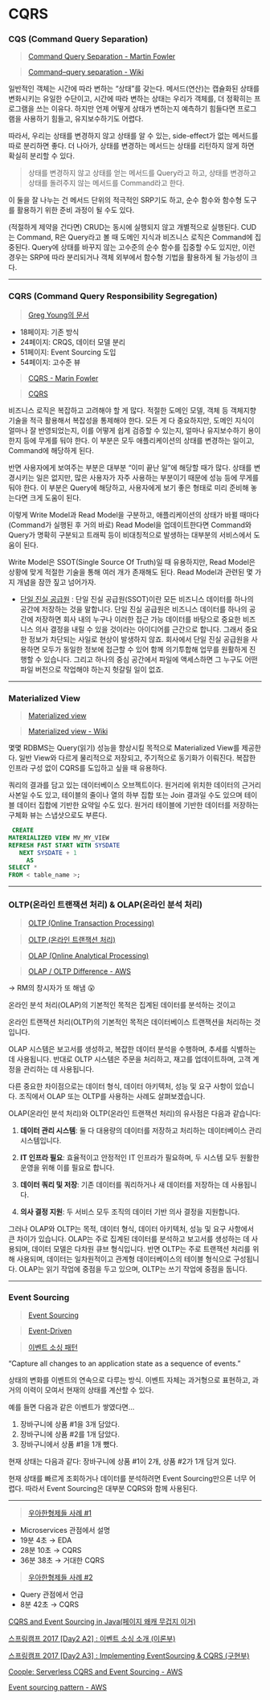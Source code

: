 # CQRS

### CQS (Command Query Separation)

> [Command Query Separation - Martin Fowler](https://martinfowler.com/bliki/CommandQuerySeparation.html)
>

> [Command–query separation - Wiki](https://en.wikipedia.org/wiki/Command–query_separation)
>

일반적인 객체는 시간에 따라 변하는 “상태”를 갖는다. 메서드(연산)는 캡슐화된 상태를 변화시키는 유일한 수단이고, 시간에 따라 변하는 상태는 우리가 객체를, 더 정확히는 프로그램을 쓰는 이유다. 하지만 언제 어떻게
상태가 변하는지 예측하기 힘들다면 프로그램을 사용하기 힘들고, 유지보수하기도 어렵다.

따라서, 우리는 상태를 변경하지 않고 상태를 알 수 있는, side-effect가 없는 메서드를 따로 분리하면 좋다. 더 나아가, 상태를 변경하는 메서드는 상태를 리턴하지 않게 하면 확실히 분리할 수 있다.

> 상태를 변경하지 않고 상태를 얻는 메서드를 Query라고 하고, 상태를 변경하고 상태를 돌려주지 않는 메서드를 Command라고 한다.
>
이 둘을 잘 나누는 건 메서드 단위의 적극적인 SRP기도 하고, 순수 함수와
함수형 도구를 활용하기 위한 준비 과정이 될 수도 있다.

(적절하게 제약을 건다면) CRUD는 동시에 실행되지 않고 개별적으로 실행된다. CUD는 Command, R은 Query라고 볼 때 도메인 지식과 비즈니스 로직은 Command에 집중된다. Query에 상태를 바꾸지
않는 고수준의 순수 함수를 집중할 수도 있지만, 이런 경우는 SRP에 따라 분리되거나 객체 외부에서 함수형 기법을 활용하게 될 가능성이 크다.

---

### CQRS (Command Query Responsibility Segregation)

> [Greg Young의 문서](https://cqrs.files.wordpress.com/2010/11/cqrs_documents.pdf)
>

- 18페이지: 기존 방식
- 24페이지: CRQS, 데이터 모델 분리
- 51페이지: Event Sourcing 도입
- 54페이지: 고수준 뷰

> [CQRS - Marin Fowler](https://martinfowler.com/bliki/CQRS.html)
>

> [CQRS](https://learn.microsoft.com/ko-kr/azure/architecture/patterns/cqrs)
>

비즈니스 로직은 복잡하고 고려해야 할 게 많다. 적절한 도메인 모델, 객체 등 객체지향 기술을 적극 활용해서 복잡성을 통제해야 한다. 모든 게 다 중요하지만, 도메인 지식이 얼마나 잘 반영되었는지, 이를 어떻게 쉽게
검증할 수 있는지, 얼마나 유지보수하기 용이한지 등에 무게를 둬야 한다. 이 부분은 모두 애플리케이션의 상태를 변경하는 일이고, Command에 해당하게 된다.

반면 사용자에게 보여주는 부분은 대부분 “이미 끝난 일”에 해당할 때가 많다. 상태를 변경시키는 일은 없지만, 많은 사용자가 자주 사용하는 부분이기 때문에 성능 등에 무게를 둬야 한다. 이 부분은 Query에
해당하고, 사용자에게 보기 좋은 형태로 미리 준비해 놓는다면 크게 도움이 된다.

이렇게 Write Model과 Read Model을 구분하고, 애플리케이션의 상태가 바뀔 때마다(Command가 실행된 후 거의 바로) Read Model을 업데이트한다면 Command와 Query가 명확히 구분되고
트래픽 등이 비대칭적으로 발생하는 대부분의 서비스에서 도움이 된다.

Write Model은 SSOT(Single Source Of Truth)일 때 유용하지만, Read Model은 상황에 맞게 적절한 기술을 통해 여러 개가 존재해도 된다. Read Model과 관련된 몇 가지
개념을 잠깐 짚고 넘어가자.

- [단일 진실 공급원](https://ko.wikipedia.org/wiki/단일_진실_공급원) : 단일 진실 공급원(SSOT)이란 모든 비즈니스 데이터를 하나의 공간에 저장하는 것을 말합니다. 단일 진실 공급원은
  비즈니스 데이터를 하나의 공간에 저장하면 회사 내의 누구나 이러한 접근 가능 데이터를 바탕으로 중요한 비즈니스 의사 결정을 내릴 수 있을 것이라는 아이디어를 근간으로 합니다. 그래서 중요한 정보가 차단되는 사일로
  현상이 발생하지 않죠. 회사에서 단일 진실 공급원을 사용하면 모두가 동일한 정보에 접근할 수 있어 함께 의기투합해 업무를 원활하게 진행할 수 있습니다. 그리고 하나의 중심 공간에서 파일에 액세스하면 그 누구도
  어떤 파일 버전으로 작업해야 하는지 헛갈릴 일이 없죠.

---

### Materialized View

> [Materialized view](https://learn.microsoft.com/ko-kr/azure/architecture/patterns/materialized-view)
>

> [Materialized view - Wiki](https://ko.wikipedia.org/wiki/구체화_뷰)
>

몇몇 RDBMS는 Query(읽기) 성능을 향상시킬 목적으로 Materialized View를 제공한다. 일반 View와 다르게 물리적으로 저장되고, 주기적으로 동기화가 이뤄진다. 복잡한 인프라 구성 없이 CQRS를
도입하고 싶을 때 유용하다.

쿼리의 결과를 담고 있는 데이터베이스 오브젝트이다. 원거리에 위치한 데이터의 근거리 사본일 수도 있고, 테이블의 줄이나 열의 하부 집합 또는 Join 결과일 수도 있으며 테이블 데이터 집합에 기반한 요약일 수도
있다. 원거리 테이블에 기반한 데이터를 저장하는 구체화 뷰는 스냅샷으로도 부른다.

```sql
 CREATE
MATERIALIZED VIEW MV_MY_VIEW
REFRESH FAST START WITH SYSDATE
   NEXT SYSDATE + 1
     AS
SELECT *
FROM < table_name >;
```

---

### OLTP(온라인 트랜잭션 처리) & OLAP(온라인 분석 처리)

> [OLTP (Online Transaction Processing)](https://www.oracle.com/kr/database/what-is-oltp/)
>

> [OLTP (온라인 트랜잭션 처리)](https://ko.wikipedia.org/wiki/온라인_트랜잭션_처리)
>

> [OLAP (Online Analytical Processing)](https://ko.wikipedia.org/wiki/온라인_분석_처리)
>

> [OLAP / OLTP Difference - AWS](https://aws.amazon.com/ko/compare/the-difference-between-olap-and-oltp/)
>
→ RM의 창시자가 또 해냄 😮

온라인 분석 처리(OLAP)의 기본적인 목적은 집계된 데이터를 분석하는 것이고

온라인 트랜잭션 처리(OLTP)의 기본적인 목적은 데이터베이스 트랜잭션을 처리하는 것입니다.

OLAP 시스템은 보고서를 생성하고, 복잡한 데이터 분석을 수행하며, 추세를 식별하는 데 사용됩니다. 반대로 OLTP 시스템은 주문을 처리하고, 재고를 업데이트하며, 고객 계정을 관리하는 데 사용됩니다.

다른 중요한 차이점으로는 데이터 형식, 데이터 아키텍처, 성능 및 요구 사항이 있습니다. 조직에서 OLAP 또는 OLTP를 사용하는 사례도 살펴보겠습니다.

OLAP(온라인 분석 처리)와 OLTP(온라인 트랜잭션 처리)의 유사점은 다음과 같습니다:

1. **데이터 관리 시스템**: 둘 다 대용량의 데이터를 저장하고 처리하는 데이터베이스 관리 시스템입니다.

2. **IT 인프라 필요**: 효율적이고 안정적인 IT 인프라가 필요하며, 두 시스템 모두 원활한 운영을 위해 이를 필요로 합니다.

3. **데이터 쿼리 및 저장**: 기존 데이터를 쿼리하거나 새 데이터를 저장하는 데 사용됩니다.

4. **의사 결정 지원**: 두 서비스 모두 조직의 데이터 기반 의사 결정을 지원합니다.

그러나 OLAP와 OLTP는 목적, 데이터 형식, 데이터 아키텍처, 성능 및 요구 사항에서 큰 차이가 있습니다. OLAP는 주로 집계된 데이터를 분석하고 보고서를 생성하는 데 사용되며, 데이터 모델은 다차원 큐브
형식입니다. 반면 OLTP는 주로 트랜잭션 처리를 위해 사용되며, 데이터는 일차원적이고 관계형 데이터베이스의 테이블 형식으로 구성됩니다. OLAP는 읽기 작업에 중점을 두고 있으며, OLTP는 쓰기 작업에 중점을
둡니다.

---

### Event Sourcing

> [Event Sourcing](https://martinfowler.com/eaaDev/EventSourcing.html)
>

> [Event-Driven](https://martinfowler.com/articles/201701-event-driven.html)
>

> [이벤트 소싱 패턴](https://learn.microsoft.com/ko-kr/azure/architecture/patterns/event-sourcing)
>

“Capture all changes to an application state as a sequence of events.”

상태의 변화를 이벤트의 연속으로 다루는 방식. 이벤트 자체는 과거형으로 표현하고, 과거의 이력이 모여서 현재의 상태를 계산할 수 있다.

예를 들면 다음과 같은 이벤트가 쌓였다면…

1. 장바구니에 상품 #1을 3개 담았다.
2. 장바구니에 상품 #2를 1개 담았다.
3. 장바구니에서 상품 #1을 1개 뺐다.

현재 상태는 다음과 같다: 장바구니에 상품 #1이 2개, 상품 #2가 1개 담겨 있다.

현재 상태를 빠르게 조회하거나 데이터를 분석하려면 Event Sourcing만으론 너무 어렵다. 따라서 Event Sourcing은 대부분 CQRS와 함께 사용된다.

---
> [우아한형제들 사례 #1](https://youtu.be/BnS6343GTkY)
>

- Microservices 관점에서 설명
- 19분 4초 → EDA
- 28분 10초 → CQRS
- 36분 38초 → 거대한 CQRS

> [우아한형제들 사례 #2](https://youtu.be/38cmd_fYwQk)
>

- Query 관점에서 언급
- 8분 42초 → CQRS

[CQRS and Event Sourcing in Java(페이지 왜캐 무겁지 이거)](https://www.baeldung.com/cqrs-event-sourcing-java)

[스프링캠프 2017 [Day2 A2] : 이벤트 소싱 소개 (이론부)](https://youtu.be/TDhknOIYvw4?si=EEs9WBy9ATfA9NKn)

[스프링캠프 2017 [Day2 A3] : Implementing EventSourcing & CQRS (구현부)](https://www.youtube.com/watch?v=12EGxMB8SR8)

[Coople: Serverless CQRS and Event Sourcing - AWS](https://www.youtube.com/watch?v=WtCfHP6rUAY)

[Event sourcing pattern - AWS](https://docs.aws.amazon.com/prescriptive-guidance/latest/modernization-data-persistence/service-per-team.html)